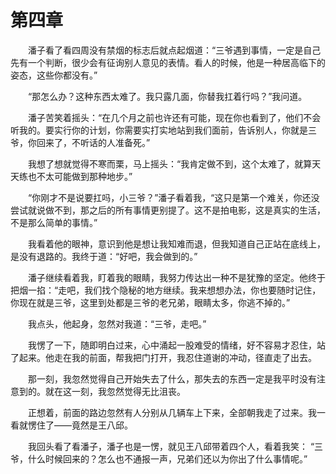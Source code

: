 # 第四章


　　潘子看了看四周没有禁烟的标志后就点起烟道：“三爷遇到事情，一定是自己先有一个判断，很少会有征询别人意见的表情。看人的时候，他是一种居高临下的姿态，这些你都没有。”

　　“那怎么办？这种东西太难了。我只露几面，你替我扛着行吗？”我问道。

　　潘子苦笑着摇头：“在几个月之前也许还有可能，现在你也看到了，他们不会听我的。要实行你的计划，你需要实打实地站到我们面前，告诉别人，你就是三爷，你回来了，不听话的人准备死。”

　　我想了想就觉得不寒而栗，马上摇头：“我肯定做不到，这个太难了，就算天天练也不太可能做到那种地步。”

　　“你刚才不是说要扛吗，小三爷？”潘子看着我，“这只是第一个难关，你还没尝试就说做不到，那之后的所有事情更别提了。这不是拍电影，这是真实的生活，不是那么简单的事情。”

　　我看着他的眼神，意识到他是想让我知难而退，但我知道自己正站在底线上，是没有退路的。我终于道：“好吧，我会做到的。”

　　潘子继续看着我，盯着我的眼睛，我努力传达出一种不是犹豫的坚定。他终于把烟一掐：“走吧，我们找个隐秘的地方继续。我来想想办法，你也要随时记住，你现在就是三爷，这里到处都是三爷的老兄弟，眼睛太多，你逃不掉的。”

　　我点头，他起身，忽然对我道：“三爷，走吧。”

　　我愣了一下，随即明白过来，心中涌起一股难受的情绪，好不容易才忍住，站了起来。他走在我的前面，帮我把门打开，我忍住道谢的冲动，径直走了出去。

　　那一刻，我忽然觉得自己开始失去了什么，那失去的东西一定是我平时没有注意到的。就在这一刻，我忽然觉得无比沮丧。

　　正想着，前面的路边忽然有人分别从几辆车上下来，全部朝我走了过来。我一看就愣住了——竟然是王八邱。

　　我回头看了看潘子，潘子也是一愣，就见王八邱带着四个人，看着我笑：  “三爷，什么时候回来的？怎么也不通报一声，兄弟们还以为你出了什么事情呢。”

